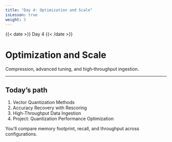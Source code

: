 ```yaml
---
title: "Day 4: Optimization and Scale"
isLesson: true
weight: 5
---
```


{{< date >}} Day 4 {{< /date >}}

# Optimization and Scale

Compression, advanced tuning, and high‑throughput ingestion.

---

## Today’s path

1. Vector Quantization Methods
2. Accuracy Recovery with Rescoring
3. High-Throughput Data Ingestion
4. Project: Quantization Performance Optimization

You’ll compare memory footprint, recall, and throughput across configurations.

